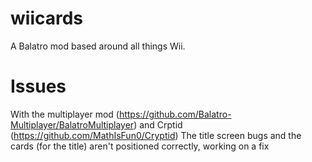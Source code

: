 # wiicards
A Balatro mod based around all things Wii.

# Issues

With the multiplayer mod (https://github.com/Balatro-Multiplayer/BalatroMultiplayer) and Crptid (https://github.com/MathIsFun0/Cryptid) The title screen bugs and the cards (for the title) aren't positioned correctly, working on a fix
